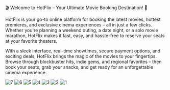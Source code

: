 
🎬 Welcome to HotFlix – Your Ultimate Movie Booking Destination! 🍿

HotFlix is your go-to online platform for booking the latest movies, hottest premieres, and exclusive cinema experiences – all in just a few clicks. Whether you're planning a weekend outing, a date night, or a solo movie marathon, HotFlix makes it fast, easy, and hassle-free to reserve your seats at your favorite theaters.

With a sleek interface, real-time showtimes, secure payment options, and exciting deals, HotFlix brings the magic of the movies to your fingertips. Browse through blockbuster hits, indie gems, and regional favorites – then book your seats, grab your snacks, and get ready for an unforgettable cinema experience.

![7](https://github.com/user-attachments/assets/e1298c5f-045f-4443-98a5-ac6dfb503b10)
![6](https://github.com/user-attachments/assets/9d9310d8-5a02-4fbb-bfb5-9c17e757dc1c)
![5](https://github.com/user-attachments/assets/16d40bfb-30a8-4294-b70d-575111195232)
![4](https://github.com/user-attachments/assets/6775b78c-69b5-4ce7-8d18-50ac52d9019a)
![3](https://github.com/user-attachments/assets/e163a4c2-ee3d-41ae-b352-c61423640e1c)
![2](https://github.com/user-attachments/assets/d4e83768-63a6-4c68-82e5-133299d3eb36)
![1](https://github.com/user-attachments/assets/8bb47a01-c5ba-4778-9305-800e2fcfedd9)
